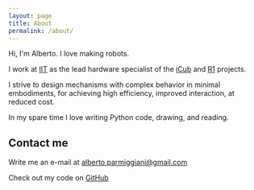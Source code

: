 ```yaml
---
layout: page
title: About
permalink: /about/
---
```


Hi, I'm Alberto. I love making robots.

I work at [IIT](www.iit.it) as the lead hardware specialist of the [iCub](www.icub.org) and [R1]() projects.

I strive to design mechanisms with complex behavior in minimal embodiments, for achieving high efficiency, improved interaction, at reduced cost.

In my spare time I love writing Python code, drawing, and reading.

## Contact me

Write me an e-mail at [alberto.parmiggiani@gmail.com](mailto:alberto.parmiggiani@gmail.com)

Check out my code on [GitHub](github.com/miggia)